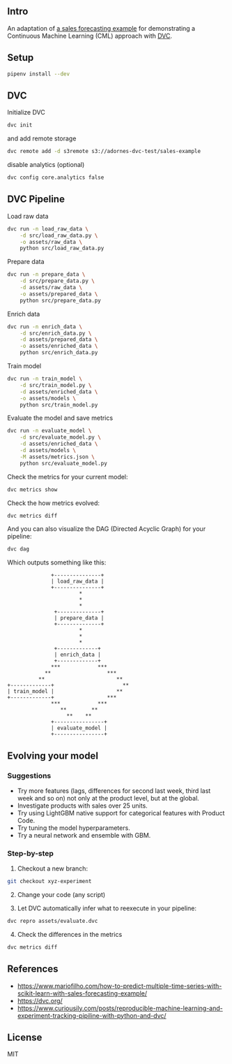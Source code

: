 ## Intro

An adaptation of [a sales forecasting example](https://www.mariofilho.com/how-to-predict-multiple-time-series-with-scikit-learn-with-sales-forecasting-example/) for demonstrating a Continuous Machine Learning (CML) approach with [DVC](https://dvc.org/).

## Setup

```sh
pipenv install --dev
```

## DVC

Initialize DVC

```sh
dvc init
```

and add remote storage

```sh
dvc remote add -d s3remote s3://adornes-dvc-test/sales-example
```

disable analytics (optional)

```sh
dvc config core.analytics false
```

## DVC Pipeline

Load raw data

```sh
dvc run -n load_raw_data \
    -d src/load_raw_data.py \
    -o assets/raw_data \
    python src/load_raw_data.py
```

Prepare data

```sh
dvc run -n prepare_data \
    -d src/prepare_data.py \
    -d assets/raw_data \
    -o assets/prepared_data \
    python src/prepare_data.py
```

Enrich data

```sh
dvc run -n enrich_data \
    -d src/enrich_data.py \
    -d assets/prepared_data \
    -o assets/enriched_data \
    python src/enrich_data.py
```


Train model

```sh
dvc run -n train_model \
    -d src/train_model.py \
    -d assets/enriched_data \
    -o assets/models \
    python src/train_model.py
```

Evaluate the model and save metrics

```sh
dvc run -n evaluate_model \
    -d src/evaluate_model.py \
    -d assets/enriched_data \
    -d assets/models \
    -M assets/metrics.json \
    python src/evaluate_model.py
```

Check the metrics for your current model:

```sh
dvc metrics show
```

Check the how metrics evolved:

```sh
dvc metrics diff
```

And you can also visualize the DAG (Directed Acyclic Graph) for your pipeline:

```sh
dvc dag
```

Which outputs something like this:

```
              +---------------+
              | load_raw_data |
              +---------------+
                       *
                       *
                       *
               +--------------+
               | prepare_data |
               +--------------+
                       *
                       *
                       *
               +-------------+
               | enrich_data |
               +-------------+
              ***            ***
            **                  ***
          **                       **
+-------------+                      **
| train_model |                    **
+-------------+                 ***
              ***            ***
                 **        **
                   **    **
              +----------------+
              | evaluate_model |
              +----------------+
```

## Evolving your model

### Suggestions

* Try more features (lags, differences for second last week, third last week and so on) not only at the product level, but at the global.
* Investigate products with sales over 25 units.
* Try using LightGBM native support for categorical features with Product Code.
* Try tuning the model hyperparameters.
* Try a neural network and ensemble with GBM.

### Step-by-step

1) Checkout a new branch:

```sh
git checkout xyz-experiment
```

2) Change your code (any script)

3) Let DVC automatically infer what to reexecute in your pipeline: 

```sh
dvc repro assets/evaluate.dvc
```

4) Check the differences in the metrics

```sh
dvc metrics diff
```

## References

* https://www.mariofilho.com/how-to-predict-multiple-time-series-with-scikit-learn-with-sales-forecasting-example/
* https://dvc.org/
* https://www.curiousily.com/posts/reproducible-machine-learning-and-experiment-tracking-pipiline-with-python-and-dvc/

## License

MIT